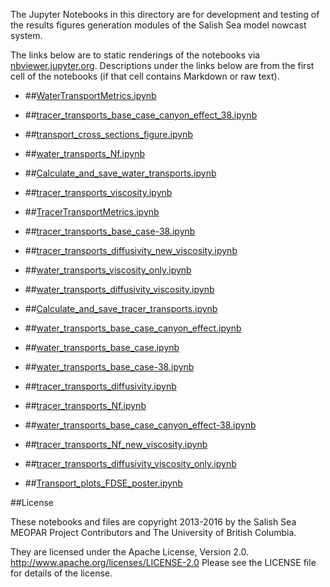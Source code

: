 The Jupyter Notebooks in this directory are for development and testing of
the results figures generation modules of the Salish Sea model nowcast system.

The links below are to static renderings of the notebooks via
[nbviewer.jupyter.org](http://nbviewer.jupyter.org/).
Descriptions under the links below are from the first cell of the notebooks
(if that cell contains Markdown or raw text).

* ##[WaterTransportMetrics.ipynb](http://nbviewer.jupyter.org/urls/bitbucket.org/canyonsubc/outputanalysisnotebooks/raw/tip/Transports/WaterTransportMetrics.ipynb)  
    
* ##[tracer_transports_base_case_canyon_effect_38.ipynb](http://nbviewer.jupyter.org/urls/bitbucket.org/canyonsubc/outputanalysisnotebooks/raw/tip/Transports/tracer_transports_base_case_canyon_effect_38.ipynb)  
    
* ##[transport_cross_sections_figure.ipynb](http://nbviewer.jupyter.org/urls/bitbucket.org/canyonsubc/outputanalysisnotebooks/raw/tip/Transports/transport_cross_sections_figure.ipynb)  
    
* ##[water_transports_Nf.ipynb](http://nbviewer.jupyter.org/urls/bitbucket.org/canyonsubc/outputanalysisnotebooks/raw/tip/Transports/water_transports_Nf.ipynb)  
    
* ##[Calculate_and_save_water_transports.ipynb](http://nbviewer.jupyter.org/urls/bitbucket.org/canyonsubc/outputanalysisnotebooks/raw/tip/Transports/Calculate_and_save_water_transports.ipynb)  
    
* ##[tracer_transports_viscosity.ipynb](http://nbviewer.jupyter.org/urls/bitbucket.org/canyonsubc/outputanalysisnotebooks/raw/tip/Transports/tracer_transports_viscosity.ipynb)  
    
* ##[TracerTransportMetrics.ipynb](http://nbviewer.jupyter.org/urls/bitbucket.org/canyonsubc/outputanalysisnotebooks/raw/tip/Transports/TracerTransportMetrics.ipynb)  
    
* ##[tracer_transports_base_case-38.ipynb](http://nbviewer.jupyter.org/urls/bitbucket.org/canyonsubc/outputanalysisnotebooks/raw/tip/Transports/tracer_transports_base_case-38.ipynb)  
    
* ##[tracer_transports_diffusivity_new_viscosity.ipynb](http://nbviewer.jupyter.org/urls/bitbucket.org/canyonsubc/outputanalysisnotebooks/raw/tip/Transports/tracer_transports_diffusivity_new_viscosity.ipynb)  
    
* ##[water_transports_viscosity_only.ipynb](http://nbviewer.jupyter.org/urls/bitbucket.org/canyonsubc/outputanalysisnotebooks/raw/tip/Transports/water_transports_viscosity_only.ipynb)  
    
* ##[water_transports_diffusivity_viscosity.ipynb](http://nbviewer.jupyter.org/urls/bitbucket.org/canyonsubc/outputanalysisnotebooks/raw/tip/Transports/water_transports_diffusivity_viscosity.ipynb)  
    
* ##[Calculate_and_save_tracer_transports.ipynb](http://nbviewer.jupyter.org/urls/bitbucket.org/canyonsubc/outputanalysisnotebooks/raw/tip/Transports/Calculate_and_save_tracer_transports.ipynb)  
    
* ##[water_transports_base_case_canyon_effect.ipynb](http://nbviewer.jupyter.org/urls/bitbucket.org/canyonsubc/outputanalysisnotebooks/raw/tip/Transports/water_transports_base_case_canyon_effect.ipynb)  
    
* ##[water_transports_base_case.ipynb](http://nbviewer.jupyter.org/urls/bitbucket.org/canyonsubc/outputanalysisnotebooks/raw/tip/Transports/water_transports_base_case.ipynb)  
    
* ##[water_transports_base_case-38.ipynb](http://nbviewer.jupyter.org/urls/bitbucket.org/canyonsubc/outputanalysisnotebooks/raw/tip/Transports/water_transports_base_case-38.ipynb)  
    
* ##[tracer_transports_diffusivity.ipynb](http://nbviewer.jupyter.org/urls/bitbucket.org/canyonsubc/outputanalysisnotebooks/raw/tip/Transports/tracer_transports_diffusivity.ipynb)  
    
* ##[tracer_transports_Nf.ipynb](http://nbviewer.jupyter.org/urls/bitbucket.org/canyonsubc/outputanalysisnotebooks/raw/tip/Transports/tracer_transports_Nf.ipynb)  
    
* ##[water_transports_base_case_canyon_effect-38.ipynb](http://nbviewer.jupyter.org/urls/bitbucket.org/canyonsubc/outputanalysisnotebooks/raw/tip/Transports/water_transports_base_case_canyon_effect-38.ipynb)  
    
* ##[tracer_transports_Nf_new_viscosity.ipynb](http://nbviewer.jupyter.org/urls/bitbucket.org/canyonsubc/outputanalysisnotebooks/raw/tip/Transports/tracer_transports_Nf_new_viscosity.ipynb)  
    
* ##[tracer_transports_diffusivity_viscosity_only.ipynb](http://nbviewer.jupyter.org/urls/bitbucket.org/canyonsubc/outputanalysisnotebooks/raw/tip/Transports/tracer_transports_diffusivity_viscosity_only.ipynb)  
    
* ##[Transport_plots_FDSE_poster.ipynb](http://nbviewer.jupyter.org/urls/bitbucket.org/canyonsubc/outputanalysisnotebooks/raw/tip/Transports/Transport_plots_FDSE_poster.ipynb)  
    

##License

These notebooks and files are copyright 2013-2016
by the Salish Sea MEOPAR Project Contributors
and The University of British Columbia.

They are licensed under the Apache License, Version 2.0.
http://www.apache.org/licenses/LICENSE-2.0
Please see the LICENSE file for details of the license.

